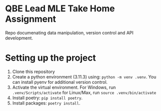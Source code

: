 # QBE Lead MLE Take Home Assignment
Repo documenating data manipulation, version control and API development. 

# Setting up the project
1. Clone this repository
2. Create a python environment (3.11.3) using: `python -m venv .venv`. You can install pyenv for additional version control.
3. Activate the virtual environment. For Windows, run `.venv/Scripts/activate` for Linux/Max, run `source .venv/bin/activate`
4. Install poetry: `pip install poetry`.
5. Install packages: `poetry install`.